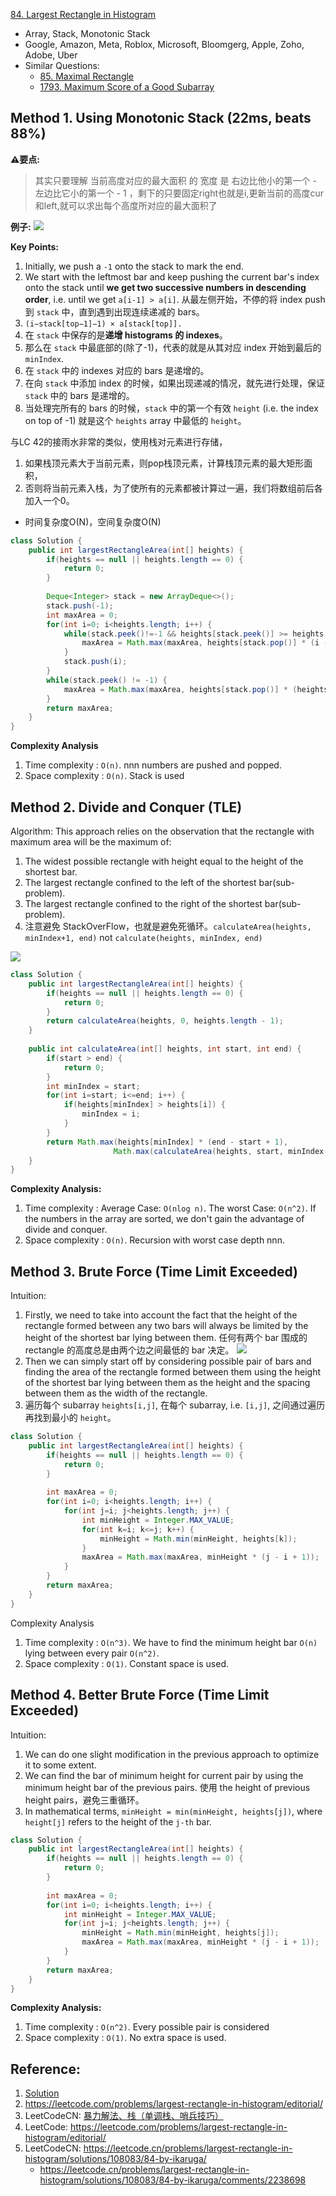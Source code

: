 [84. Largest Rectangle in Histogram](https://leetcode.com/problems/largest-rectangle-in-histogram/)

* Array, Stack, Monotonic Stack
* Google, Amazon, Meta, Roblox, Microsoft, Bloomgerg, Apple, Zoho, Adobe, Uber
* Similar Questions:
    * [85. Maximal Rectangle](https://leetcode.com/problems/maximal-rectangle/)
    * [1793. Maximum Score of a Good Subarray](https://leetcode.com/problems/maximum-score-of-a-good-subarray/)


## Method 1. Using Monotonic Stack (22ms, beats 88%)
**⚠️要点:**
> 其实只要理解 当前高度对应的最大面积 的 宽度 是 右边比他小的第一个 - 左边比它小的第一个 - 1 ，剩下的只要固定right也就是i,更新当前的高度cur和left,就可以求出每个高度所对应的最大面积了

**例子:**
![](images/84.png)

**Key Points:**
1. Initially, we push a `-1` onto the stack to mark the end.
2. We start with the leftmost bar and keep pushing the current bar's index onto the stack until
   **we get two successive numbers in descending order**, i.e. until we get `a[i-1] > a[i]`.
   从最左侧开始，不停的将 index push 到 `stack` 中，直到遇到出现连续递减的 bars。
3. `(i−stack[top−1]−1) × a[stack[top]].`
4. 在 `stack` 中保存的是**递增 histograms 的 indexes**。
5. 那么在 `stack` 中最底部的(除了-1)，代表的就是从其对应 index 开始到最后的 `minIndex`.
6. 在 `stack` 中的 indexes 对应的 bars 是递增的。
7. 在向 `stack` 中添加 index 的时候，如果出现递减的情况，就先进行处理，保证 `stack` 中的 bars 是递增的。
8. 当处理完所有的 bars 的时候，`stack` 中的第一个有效 `height` (i.e. the index on top of -1) 就是这个 `heights` array
   中最低的 `height`。

与LC 42的接雨水非常的类似，使用栈对元素进行存储，
1. 如果栈顶元素大于当前元素，则pop栈顶元素，计算栈顶元素的最大矩形面积，
2. 否则将当前元素入栈，为了使所有的元素都被计算过一遍，我们将数组前后各加入一个0。
* 时间复杂度O(N)，空间复杂度O(N)

```java
class Solution {
    public int largestRectangleArea(int[] heights) {
        if(heights == null || heights.length == 0) {
            return 0;
        }
        
        Deque<Integer> stack = new ArrayDeque<>();
        stack.push(-1);
        int maxArea = 0;
        for(int i=0; i<heights.length; i++) {
            while(stack.peek()!=-1 && heights[stack.peek()] >= heights[i]) {
                maxArea = Math.max(maxArea, heights[stack.pop()] * (i - stack.peek() - 1)); // (stack.peek(), i) ==> [stack.pop(), i) ==> len = i - stack.peek() - 1
            }
            stack.push(i);
        }
        while(stack.peek() != -1) {
            maxArea = Math.max(maxArea, heights[stack.pop()] * (heights.length - stack.peek() - 1));
        }
        return maxArea;
    }
}
```
**Complexity Analysis**
1. Time complexity : `O(n)`. nnn numbers are pushed and popped.
2. Space complexity : `O(n)`. Stack is used


## Method 2. Divide and Conquer (TLE)
Algorithm: This approach relies on the observation that the rectangle with maximum area will be
the maximum of:
1. The widest possible rectangle with height equal to the height of the shortest bar.
2. The largest rectangle confined to the left of the shortest bar(sub-problem).
3. The largest rectangle confined to the right of the shortest bar(sub-problem).
4. 注意避免 StackOverFlow，也就是避免死循环。`calculateArea(heights, minIndex+1, end)` not `calculate(heights,
   minIndex, end)`

![](images/84_Largest_Rectangle2.PNG)

```java
class Solution {
    public int largestRectangleArea(int[] heights) {
        if(heights == null || heights.length == 0) {
            return 0;
        }
        return calculateArea(heights, 0, heights.length - 1);
    }
    
    public int calculateArea(int[] heights, int start, int end) {
        if(start > end) {
            return 0;
        }
        int minIndex = start;
        for(int i=start; i<=end; i++) {
            if(heights[minIndex] > heights[i]) {
                minIndex = i;
            }
        }
        return Math.max(heights[minIndex] * (end - start + 1),
                       Math.max(calculateArea(heights, start, minIndex-1), calculateArea(heights, minIndex+1, end)));
    }
}
```
**Complexity Analysis:**
1. Time complexity : Average Case: `O(nlog n)`. The worst Case: `O(n^2)`. If the numbers in the
   array are sorted, we don't gain the advantage of divide and conquer.
2. Space complexity : `O(n)`. Recursion with worst case depth nnn.




## Method 3. Brute Force (Time Limit Exceeded)
Intuition:
1. Firstly, we need to take into account the fact that the height of the rectangle formed 
   between any two bars will always be limited by the height of the shortest bar lying between 
   them. 任何有两个 bar 围成的 rectangle 的高度总是由两个边之间最低的 bar 决定。
   ![](images/84_Largest_Rectangle1.PNG)
2. Then we can simply start off by considering possible pair of bars and finding the area of the 
   rectangle formed between them using the height of the shortest bar lying between them as the 
   height and the spacing between them as the width of the rectangle.
3. 遍历每个 subarray `heights[i,j]`, 在每个 subarray, i.e. `[i,j]`, 之间通过遍历再找到最小的 `height`。

```java
class Solution {
    public int largestRectangleArea(int[] heights) {
        if(heights == null || heights.length == 0) {
            return 0;
        }
        
        int maxArea = 0;
        for(int i=0; i<heights.length; i++) {
            for(int j=i; j<heights.length; j++) {
                int minHeight = Integer.MAX_VALUE;
                for(int k=i; k<=j; k++) {
                    minHeight = Math.min(minHeight, heights[k]);
                }
                maxArea = Math.max(maxArea, minHeight * (j - i + 1));
            }
        }
        return maxArea;
    }
}
```
Complexity Analysis
1. Time complexity : `O(n^3)`. We have to find the minimum height bar `O(n)` lying between every 
   pair `O(n^2)`. 
2. Space complexity : `O(1)`. Constant space is used. 


## Method 4. Better Brute Force (Time Limit Exceeded)
Intuition:
1. We can do one slight modification in the previous approach to optimize it to some extent.
2. We can find the bar of minimum height for current pair by using the minimum height bar of the 
   previous pairs. 使用 the height of previous height pairs，避免三重循环。 
3. In mathematical terms, `minHeight = min(minHeight, heights[j])`, where `height[j]` refers to 
   the height of the `j-th` bar. 

```java
class Solution {
    public int largestRectangleArea(int[] heights) {
        if(heights == null || heights.length == 0) {
            return 0;
        }
        
        int maxArea = 0;
        for(int i=0; i<heights.length; i++) {
            int minHeight = Integer.MAX_VALUE;
            for(int j=i; j<heights.length; j++) {
                minHeight = Math.min(minHeight, heights[j]);
                maxArea = Math.max(maxArea, minHeight * (j - i + 1));
            }
        }
        return maxArea;
    }
}
```
**Complexity Analysis:**
1. Time complexity : `O(n^2)`. Every possible pair is considered
2. Space complexity : `O(1)`. No extra space is used.


## Reference:
1. [Solution](https://leetcode.com/problems/largest-rectangle-in-histogram/solution/)
2. https://leetcode.com/problems/largest-rectangle-in-histogram/editorial/
3. LeetCodeCN: [暴力解法、栈（单调栈、哨兵技巧）](https://leetcode.cn/problems/largest-rectangle-in-histogram/solutions/142012/bao-li-jie-fa-zhan-by-liweiwei1419/)
4. LeetCode: https://leetcode.com/problems/largest-rectangle-in-histogram/editorial/
5. LeetCodeCN: https://leetcode.cn/problems/largest-rectangle-in-histogram/solutions/108083/84-by-ikaruga/
   * https://leetcode.cn/problems/largest-rectangle-in-histogram/solutions/108083/84-by-ikaruga/comments/2238698